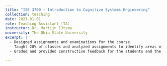 ```yaml
---
title: "ISE 3700 – Introduction to Cognitive Systems Engineering"
collection: teaching
date: 2023-01-01
role: Teaching Assistant (TA)
instructor: Dr. Martijn IJtsma
university: The Ohio State University
excerpt: |
  - Designed assignments and examinations for the course.
  - Taught 20% of classes and analyzed assignments to identify areas of concern.
  - Graded and provided constructive feedback for the students and the professor.

---
```

